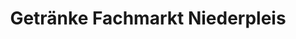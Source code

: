 ---
title: "Getränke Fachmarkt Niederpleis"
url: /sankt-augustin/getraenke-fachmarkt-niederpleis/
shop: Getränke
---